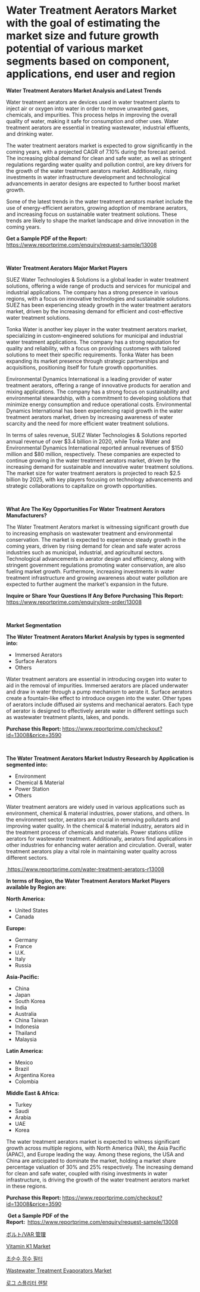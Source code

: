 <p><h1>Water Treatment Aerators Market with the goal of estimating the market size and future growth potential of various market segments based on component, applications, end user and region</h1></p><p><strong>Water Treatment Aerators Market Analysis and Latest Trends</strong></p>
<p><p>Water treatment aerators are devices used in water treatment plants to inject air or oxygen into water in order to remove unwanted gases, chemicals, and impurities. This process helps in improving the overall quality of water, making it safe for consumption and other uses. Water treatment aerators are essential in treating wastewater, industrial effluents, and drinking water.</p><p>The water treatment aerators market is expected to grow significantly in the coming years, with a projected CAGR of 7.10% during the forecast period. The increasing global demand for clean and safe water, as well as stringent regulations regarding water quality and pollution control, are key drivers for the growth of the water treatment aerators market. Additionally, rising investments in water infrastructure development and technological advancements in aerator designs are expected to further boost market growth.</p><p>Some of the latest trends in the water treatment aerators market include the use of energy-efficient aerators, growing adoption of membrane aerators, and increasing focus on sustainable water treatment solutions. These trends are likely to shape the market landscape and drive innovation in the coming years.</p></p>
<p><strong>Get a Sample PDF of the Report:&nbsp;</strong> <a href="https://www.reportprime.com/enquiry/request-sample/13008">https://www.reportprime.com/enquiry/request-sample/13008</a></p>
<p>&nbsp;</p>
<p><strong>Water Treatment Aerators Major Market Players</strong></p>
<p><p>SUEZ Water Technologies & Solutions is a global leader in water treatment solutions, offering a wide range of products and services for municipal and industrial applications. The company has a strong presence in various regions, with a focus on innovative technologies and sustainable solutions. SUEZ has been experiencing steady growth in the water treatment aerators market, driven by the increasing demand for efficient and cost-effective water treatment solutions.</p><p>Tonka Water is another key player in the water treatment aerators market, specializing in custom-engineered solutions for municipal and industrial water treatment applications. The company has a strong reputation for quality and reliability, with a focus on providing customers with tailored solutions to meet their specific requirements. Tonka Water has been expanding its market presence through strategic partnerships and acquisitions, positioning itself for future growth opportunities.</p><p>Environmental Dynamics International is a leading provider of water treatment aerators, offering a range of innovative products for aeration and mixing applications. The company has a strong focus on sustainability and environmental stewardship, with a commitment to developing solutions that minimize energy consumption and reduce operational costs. Environmental Dynamics International has been experiencing rapid growth in the water treatment aerators market, driven by increasing awareness of water scarcity and the need for more efficient water treatment solutions.</p><p>In terms of sales revenue, SUEZ Water Technologies & Solutions reported annual revenue of over $3.4 billion in 2020, while Tonka Water and Environmental Dynamics International reported annual revenues of $150 million and $80 million, respectively. These companies are expected to continue growing in the water treatment aerators market, driven by the increasing demand for sustainable and innovative water treatment solutions. The market size for water treatment aerators is projected to reach $2.5 billion by 2025, with key players focusing on technology advancements and strategic collaborations to capitalize on growth opportunities.</p></p>
<p>&nbsp;</p>
<p><strong>What Are The Key Opportunities For Water Treatment Aerators Manufacturers?</strong></p>
<p><p>The Water Treatment Aerators market is witnessing significant growth due to increasing emphasis on wastewater treatment and environmental conservation. The market is expected to experience steady growth in the coming years, driven by rising demand for clean and safe water across industries such as municipal, industrial, and agricultural sectors. Technological advancements in aerator design and efficiency, along with stringent government regulations promoting water conservation, are also fueling market growth. Furthermore, increasing investments in water treatment infrastructure and growing awareness about water pollution are expected to further augment the market's expansion in the future.</p></p>
<p><strong>Inquire or Share Your Questions If Any Before Purchasing This Report:</strong> <a href="https://www.reportprime.com/enquiry/pre-order/13008">https://www.reportprime.com/enquiry/pre-order/13008</a></p>
<p>&nbsp;</p>
<p><strong>Market Segmentation</strong></p>
<p><strong>The Water Treatment Aerators Market Analysis by types is segmented into:</strong></p>
<p><ul><li>Immersed Aerators</li><li>Surface Aerators</li><li>Others</li></ul></p>
<p><p>Water treatment aerators are essential in introducing oxygen into water to aid in the removal of impurities. Immersed aerators are placed underwater and draw in water through a pump mechanism to aerate it. Surface aerators create a fountain-like effect to introduce oxygen into the water. Other types of aerators include diffused air systems and mechanical aerators. Each type of aerator is designed to effectively aerate water in different settings such as wastewater treatment plants, lakes, and ponds.</p></p>
<p><strong>Purchase this Report:&nbsp;</strong><a href="https://www.reportprime.com/checkout?id=13008&price=3590">https://www.reportprime.com/checkout?id=13008&price=3590</a></p>
<p>&nbsp;</p>
<p><strong>The Water Treatment Aerators Market Industry Research by Application is segmented into:</strong></p>
<p><ul><li>Environment</li><li>Chemical & Material</li><li>Power Station</li><li>Others</li></ul></p>
<p><p>Water treatment aerators are widely used in various applications such as environment, chemical & material industries, power stations, and others. In the environment sector, aerators are crucial in removing pollutants and improving water quality. In the chemical & material industry, aerators aid in the treatment process of chemicals and materials. Power stations utilize aerators for wastewater treatment. Additionally, aerators find applications in other industries for enhancing water aeration and circulation. Overall, water treatment aerators play a vital role in maintaining water quality across different sectors.</p></p>
<p><a href="https://www.reportprime.com/water-treatment-aerators-r13008">&nbsp;https://www.reportprime.com/water-treatment-aerators-r13008</a></p>
<p><strong>In terms of Region, the Water Treatment Aerators Market Players available by Region are:</strong></p>
<p>
    <p> <strong> North America: </strong>
        <ul>
            <li>United States</li>
            <li>Canada</li>
        </ul>
        </p> 
    <p> <strong> Europe: </strong>
        <ul>
            <li>Germany</li>
            <li>France</li>
            <li>U.K.</li>
            <li>Italy</li>
            <li>Russia</li>
        </ul>
        </p> 
    <p> <strong> Asia-Pacific: </strong>
        <ul>
            <li>China</li>
            <li>Japan</li>
            <li>South Korea</li>
            <li>India</li>
            <li>Australia</li>
            <li>China Taiwan</li>
            <li>Indonesia</li>
            <li>Thailand</li>
            <li>Malaysia</li>
        </ul>
        </p> 
    <p> <strong> Latin America: </strong>
        <ul>
            <li>Mexico</li>
            <li>Brazil</li>
            <li>Argentina Korea</li>
            <li>Colombia</li>
        </ul>
        </p> 
    <p> <strong> Middle East & Africa: </strong>
        <ul>
            <li>Turkey</li>
            <li>Saudi</li>
            <li>Arabia</li>
            <li>UAE</li>
            <li>Korea</li>
        </ul>
    </p>
    </p>
<p><p>The water treatment aerators market is expected to witness significant growth across multiple regions, with North America (NA), the Asia Pacific (APAC), and Europe leading the way. Among these regions, the USA and China are anticipated to dominate the market, holding a market share percentage valuation of 30% and 25% respectively. The increasing demand for clean and safe water, coupled with rising investments in water infrastructure, is driving the growth of the water treatment aerators market in these regions.</p></p>
<p><strong>Purchase this Report: </strong><a href="https://www.reportprime.com/checkout?id=13008&price=3590">https://www.reportprime.com/checkout?id=13008&price=3590</a></p>
<p>&nbsp;<strong>Get a Sample PDF of the Report:&nbsp;&nbsp;</strong><a href="https://www.reportprime.com/enquiry/request-sample/13008">https://www.reportprime.com/enquiry/request-sample/13008</a></p>
<p><strong></strong></p>
<p><p><a href="https://github.com/oafhukehf4709715/Market-Research-Report-List-1/blob/main/185523320774.md">ボルト/VAR 管理</a></p><p><a href="https://issuu.com/reportprime-2/docs/vitamin-k1-market-size-2030.pptx">Vitamin K1 Market</a></p><p><a href="https://medium.com/@dewayneber2023/%EC%B4%88%EC%88%9C%EC%88%98-%EC%97%AC%EA%B3%BC%EA%B8%B0-%EC%8B%9C%EC%9E%A5-%EB%B6%84%EC%84%9D-%EA%B7%B8%EA%B2%83%EC%9D%98-cagr-%EC%8B%9C%EC%9E%A5-%EC%84%B8%EB%B6%84%ED%99%94-%EB%B0%8F-%EA%B8%80%EB%A1%9C%EB%B2%8C-%EC%82%B0%EC%97%85-%EA%B0%9C%EC%9A%94-ceee89e498c0">초순수 정수 필터</a></p><p><a href="https://github.com/Sarissaschmalingtr6fz2739/Market-Research-Report-List-2/blob/main/wastewater-treatment-evaporators-market.md">Wastewater Treatment Evaporators Market</a></p><p><a href="https://medium.com/@gummibear5656757/%EB%A1%9C%EA%B7%B8-%EC%8A%A4%ED%94%8C%EB%A6%AC%ED%84%B0-%EB%8C%80%EC%97%AC-%EC%8B%9C%EC%9E%A5-%EB%B6%84%EC%84%9D-%EA%B8%80%EB%A1%9C%EB%B2%8C-%EC%82%B0%EC%97%85-%EC%A0%84%EB%A7%9D-%EB%B0%8F-%EC%98%88%EC%B8%A1-2024%EB%85%84%EB%B6%80%ED%84%B0-2031%EB%85%84-aeecca27b980">로그 스플리터 렌탈</a></p></p>